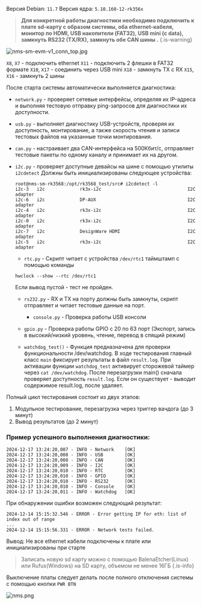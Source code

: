 Версия Debian: `11.7`
Версия ядра: `5.10.160-12-rk356x`

> **Для конкретной работы диагностики необходимо подключить к плате sd-карту с образом системы, оба ethernet-кабеля, монитор по HDMI, USB накопители (FAT32), USB mini (с data), замкнуть RS232 (TX/RX), замкнуть обе CAN шины .**
{.is-warning}

![nms-sm-evm-v1_conn_top.jpg](/oiid/nms-sm-evm-v1_conn_top.jpg)

`X8`, `X7` - подключить ethernet
`X11` - подключить 2 флешки в FAT32 формате
`X10`, `X17` - соединить через USB mini
`X18` - замкнуть TX с RX
`X15`, `X16` - замкнуть 2 шины

После старта системы автоматически выполняется диагностика: 
- `network.py` - проверяет сетевые интерфейсы, определяя их IP-адреса и выполняя тестовую отправку ping-запросов для диагностики их доступности.
- `usb.py` - выполняет диагностику USB-устройств, проверяя их доступность, монтирование, а также скорость чтения и записи тестовых файлов на указанные точки монтирования.
- `can.py` - настраивает два CAN-интерфейса на 500Кбит/c, отправляет тестовые пакеты по одному каналу и принимает их на другом.
- `i2c.py` - проверяет доступные девайсы на шине с помощью утилиты `i2cdetect`
  Должны быть инициализированы следующее устройства: 
  ```
  root@nms-sm-rk3568:/opt/rk3568_test/src# i2cdetect -l
  i2c-3   i2c             rk3x-i2c                                I2C adapter
  i2c-6   i2c             DP-AUX                                  I2C adapter
  i2c-4   i2c             rk3x-i2c                                I2C adapter
  i2c-0   i2c             rk3x-i2c                                I2C adapter
  i2c-7   i2c             DesignWare HDMI                         I2C adapter
  i2c-5   i2c             rk3x-i2c                                I2C adapter
  ```
  
  - `rtc.py` - Скрипт читает с устройства `/dev/rtc1`  таймштамп с помощью команды

  ```
  hwclock --show --rtc /dev/rtc1
  ```

  Если вывод пустой - тест не пройден. 

  - `rs232.py` - RX и TX на порту должны быть замкнуты, скрипт отправляет и читает тестовые данные на порт.

	- `console.py` - Проверка работы USB консоли
  
  - `gpio.py` - Проверка работы GPIO с 20 по 63 порт (Экспорт, запись в высокий/низкий уровень, чтение, перевод в спящий режим)

  - `watchdog_test()` - Функция предназначена для проверки функциональности /dev/watchdog. В ходе тестирования главный класс `main` фиксирует результаты в файл `result.log`. При активации функции `watchdog_test` активирует сторожевой таймер через `cat /dev/watchdog`. После перезагрузки main() сначала проверяет доступность `result.log`. Если он существует - выводит содержимое result.log, после удаляет.
  
Полный цикл тестирования состоит из двух этапов: 
1) Модульное тестирование, перезагрузка через триггер вачдога (до 3 минут)
2) Вывод результатов (до 2 минут)
  
### Пример успешного выполнения диагностики:

```
2024-12-17 13:24:20,007 - INFO - Network    [OK]
2024-12-17 13:24:20,008 - INFO - USB        [OK]
2024-12-17 13:24:20,008 - INFO - CAN        [OK]
2024-12-17 13:24:20,009 - INFO - I2C        [OK]
2024-12-17 13:24:20,010 - INFO - RTC        [OK]
2024-12-17 13:24:20,010 - INFO - GPIO       [OK]
2024-12-17 13:24:20,010 - INFO - RS232      [OK]
2024-12-17 13:24:20,010 - INFO - Console    [OK]
2024-12-17 13:24:20,011 - INFO - Watchdog   [OK]
```
При обнаружении ошибки возможен следующий результат:
```
2024-12-14 15:15:32.546 - ERROR - Error getting IP for eth: list of index out of range
...
2024-12-14 15:15:56.331 - ERROR - Network tests failed.
```
Вывод: 
Не все ethernet кабели подключены к плате или инициализированы при старте

> Записать новую sd карту можно с помощью BalenaEtcher(Linux) или Rufus(Windows) на SD карту, объемом не менее 16ГБ
{.is-info}

Выключение платы следует делать после полного отключения системы с помощью кнопки `PWR BTN`

![nms.png](/oiid/nms.png)
